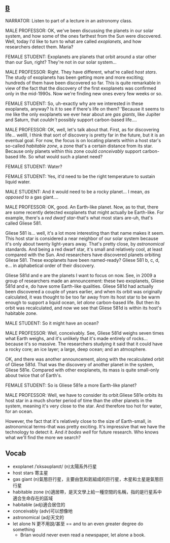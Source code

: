 ## [B](https://img.kmf.com/toefl/listening/audio/eb6ab2fd65495f3fd1e6185e66af89da.mp3)

NARRATOR: Listen to part of a lecture in an astronomy class.

MALE PROFESSOR: OK, we've been discussing the planets in our solar system, and how some of the ones farthest from the Sun were discovered. Well, today I'd like to turn to what are called *exoplanets*, and how researchers detect them. Maria?

FEMALE STUDENT: Exoplanets are planets that orbit around a star other than our Sun, right? They're not in our solar system...

MALE PROFESSOR: Right. They have different, what're called *host stars*. The study of exoplanets has been getting more and more exciting; hundreds of them have been discovered so far. This is quite remarkable in view of the fact that the discovery of the first exoplanets was confirmed only in the mid-1990s. Now we're finding new ones every few weeks or so.

FEMALE STUDENT: So, uh-exactly why are we interested in these exoplanets, anyway? Is it to see if there's life on them? 'Because it seems to me like the only exoplanets we ever hear about are *gas giants*, like Jupiter and Saturn, that *couldn't* possibly support carbon-based life....

MALE PROFESSOR: OK, well, let's talk about that. First, as for discovering life... wellll, I think that sort of discovery is pretty far in the future, but it is an eventual goal. For now, the focus is on locating planets within a host star's so-called *habitable zone*, a zone that's a certain distance from its star. Because only planets within this zone could *conceivably* support carbon-based life. So what would such a planet need?

FEMALE STUDENT: Water?

FEMALE STUDENT: Yes, it'd need to be the right temperature to sustain liquid water.

MALE STUDENT: And it would need to be a rocky planet... I mean, *as opposed to* a gas giant....

MALE PROFESSOR: OK, good. An Earth-like planet. Now, as to that, there are some recently detected exoplanets that might actually be Earth-like. For example, there's a *red dwarf star*-that's what most stars are-uh, that's called Gliese 581.

Gliese 581 is... well, it's a lot more interesting than that name makes it seem. This host star is considered a near neighbor of our solar system because it's only about twenty light-years away. That's pretty close, by *astronomical* standards. And being a red dwarf star, it's small and relatively cool, at least compared with the Sun. And researchers have discovered planets orbiting Gliese 581. These exoplanets have been named-ready? Gliese 581 b, c, d, e... in alphabetical order of their discovery.

Gliese 581d and e are the planets I want to focus on now. See, in 2009 a group of researchers made an announcement: these two exoplanets, Gliese 581d and e, do have some Earth-like qualities. Gliese 581d had actually been discovered a couple of years earlier, and when its orbit was originally calculated, it was thought to be too far away from its host star to be warm enough to support a liquid ocean, *let alone* carbon-based life. But then its orbit was recalculated, and now we see that Gliese 581d is within its host's habitable zone.

MALE STUDENT: So it might have an ocean?

MALE PROFESSOR: Well, conceivably. See, Gliese 581d weighs seven times what Earth weighs, and it's unlikely that it's made entirely of rocks... because it's so massive. The researchers studying it said that it could have a rocky core; an ice layer; a large, deep ocean; and an atmosphere.

OK, and there was another announcement, along with the recalculated orbit of Gliese 581d. That was the discovery of another planet in the system, Gliese 581e. Compared with other exoplanets, its mass is quite small-only about twice that of Earth's.

FEMALE STUDENT: So is Gliese 581e a more Earth-like planet?

MALE PROFESSOR: Well, we have to consider its orbit.Gliese 581e orbits its host star in a much shorter period of time than the other planets in the system, meaning it's very close to the star. And therefore too hot for water, for an ocean.

However, the fact that it's relatively close to the size of Earth-small, in astronomical terms-that was pretty exciting. It's impressive that we have the technology to detect it. And *it bodes well* for future research. Who knows what we'll find the more we search?

## Vocab
- exoplanet /ˈɛksəʊplanɪt/ (n)太陽系外行星
- host stars 寄主星
- gas giant (n)氣態巨行星，主要由氫和氦組成的巨行星，木星和土星是氣態巨行星
- habitable zone (n)適居帶，是天文學上給一種空間的名稱，指的是行星系中適合生命存在的區域
- habitable (adj)適合居住的
- conceivably (adv)可以想像地
- astronomical (adj)天文的
- let alone N 更不用說/甚至 == and to an even greater degree do something
	- Brian would never even read a newspaper, let alone a book.